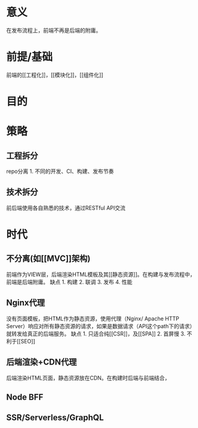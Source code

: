 # 意义
在发布流程上，前端不再是后端的附庸。
# 前提/基础
前端的[[工程化]]，[[模块化]]，[[组件化]]
# 目的
# 策略
## 工程拆分
repo分离
	1. 不同的开发、CI、构建、发布节奏
## 技术拆分
前后端使用各自熟悉的技术，通过RESTful API交流
# 时代
## 不分离(如[[MVC]]架构)
前端作为VIEW层，后端渲染HTML模板及其[[静态资源]]。在构建与发布流程中，前端是后端附庸。
缺点
	1. 构建
	2. 联调
	3. 发布
	4. 性能
## Nginx代理
没有页面模板，把HTML作为静态资源，使用代理（Nginx/ Apache HTTP Server）响应对所有静态资源的请求，如果是数据请求（API这个path下的请求）就转发给真正的后端服务。
缺点
	1. 只适合纯[[CSR]]，及[[SPA]]
	2. 首屏慢
	3. 不利于[[SEO]]
## 后端渲染+CDN代理
后端渲染HTML页面，静态资源放在CDN。在构建时后端与前端结合，

## Node BFF
## SSR/Serverless/GraphQL